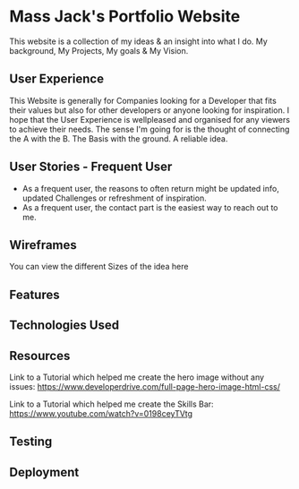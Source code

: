# Mass Jack's Portfolio Website
 This website is a collection of my ideas & an insight into what I do. My background, 
 My Projects, My goals & My Vision.



## User Experience
 This Website is generally for Companies looking for a Developer that fits their values but also 
 for other developers or anyone looking for inspiration. I hope that the User Experience 
 is wellpleased and organised for any viewers to achieve their needs. The sense I'm going for 
 is the thought of connecting the A with the B. The Basis with the ground. A reliable idea.

## User Stories - Frequent User
*  As a frequent user, the reasons to often return might be updated info, 
   updated Challenges or refreshment of inspiration.
*  As a frequent user, the contact part is the easiest way to reach out to me.

## Wireframes 
You can view the different Sizes of the idea here 

## Features


## Technologies Used

## Resources 
Link to a Tutorial which helped me create the hero image without any issues:
https://www.developerdrive.com/full-page-hero-image-html-css/

Link to a Tutorial which helped me create the Skills Bar:
https://www.youtube.com/watch?v=0198ceyTVtg

## Testing

## Deployment

